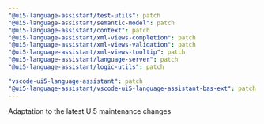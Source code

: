 ```yaml
---
"@ui5-language-assistant/test-utils": patch
"@ui5-language-assistant/semantic-model": patch
"@ui5-language-assistant/context": patch
"@ui5-language-assistant/xml-views-completion": patch
"@ui5-language-assistant/xml-views-validation": patch
"@ui5-language-assistant/xml-views-tooltip": patch
"@ui5-language-assistant/language-server": patch
"@ui5-language-assistant/logic-utils": patch

"vscode-ui5-language-assistant": patch
"@ui5-language-assistant/vscode-ui5-language-assistant-bas-ext": patch
---
```


Adaptation to the latest UI5 maintenance changes
